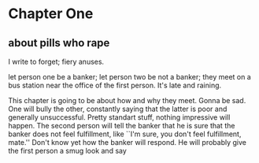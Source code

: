 # Chapter One
## about pills who rape

I write to forget; fiery anuses.

let person one be a banker; let person two be not a banker; they meet on a bus station near the office of the first person. It's late and raining.

This chapter is going to be about how and why they meet. Gonna be sad. One will bully the other, constantly saying that the latter is poor and generally unsuccessful. Pretty standart stuff, nothing impressive will happen. The second person will tell the banker that he is sure that the banker does not feel fulfillment, like ``I'm sure, you don't feel fulfillment, mate.'' Don't know yet how the banker will respond. He will probably give the first person a smug look and say
